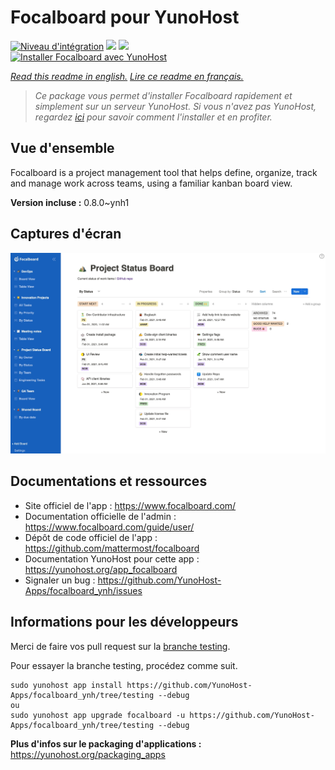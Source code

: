 # Focalboard pour YunoHost

[![Niveau d'intégration](https://dash.yunohost.org/integration/focalboard.svg)](https://dash.yunohost.org/appci/app/focalboard) ![](https://ci-apps.yunohost.org/ci/badges/focalboard.status.svg) ![](https://ci-apps.yunohost.org/ci/badges/focalboard.maintain.svg)  
[![Installer Focalboard avec YunoHost](https://install-app.yunohost.org/install-with-yunohost.svg)](https://install-app.yunohost.org/?app=focalboard)

*[Read this readme in english.](./README.md)*
*[Lire ce readme en français.](./README_fr.md)*

> *Ce package vous permet d'installer Focalboard rapidement et simplement sur un serveur YunoHost.
Si vous n'avez pas YunoHost, regardez [ici](https://yunohost.org/#/install) pour savoir comment l'installer et en profiter.*

## Vue d'ensemble

Focalboard is a project management tool that helps define, organize, track and manage work across teams, using a familiar kanban board view.

**Version incluse :** 0.8.0~ynh1



## Captures d'écran

![](./doc/screenshots/screenshot.jpg)

## Documentations et ressources

* Site officiel de l'app : https://www.focalboard.com/
* Documentation officielle de l'admin : https://www.focalboard.com/guide/user/
* Dépôt de code officiel de l'app : https://github.com/mattermost/focalboard
* Documentation YunoHost pour cette app : https://yunohost.org/app_focalboard
* Signaler un bug : https://github.com/YunoHost-Apps/focalboard_ynh/issues

## Informations pour les développeurs

Merci de faire vos pull request sur la [branche testing](https://github.com/YunoHost-Apps/focalboard_ynh/tree/testing).

Pour essayer la branche testing, procédez comme suit.
```
sudo yunohost app install https://github.com/YunoHost-Apps/focalboard_ynh/tree/testing --debug
ou
sudo yunohost app upgrade focalboard -u https://github.com/YunoHost-Apps/focalboard_ynh/tree/testing --debug
```

**Plus d'infos sur le packaging d'applications :** https://yunohost.org/packaging_apps